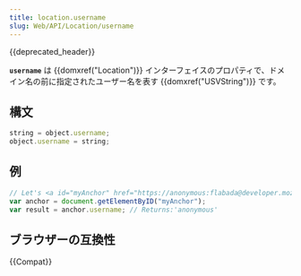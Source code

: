 ```yaml
---
title: location.username
slug: Web/API/Location/username
---
```

{{deprecated_header}}

**`username`** は {{domxref("Location")}} インターフェイスのプロパティで、ドメイン名の前に指定されたユーザー名を表す {{domxref("USVString")}} です。

## 構文

```js
string = object.username;
object.username = string;
```

## 例

```js
// Let's <a id="myAnchor" href="https://anonymous:flabada@developer.mozilla.org/ja/docs/Location.username"> be in the document
var anchor = document.getElementByID("myAnchor");
var result = anchor.username; // Returns:'anonymous'
```

## ブラウザーの互換性

{{Compat}}

